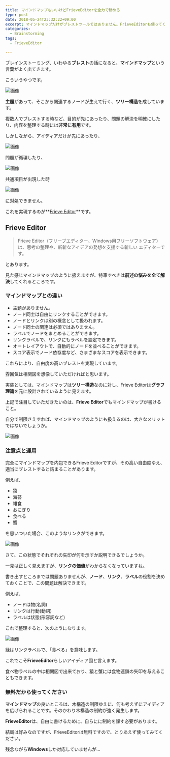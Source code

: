 ```yaml
---
title: マインドマップもいいけどFrieveEditorを全力で勧める
type: post
date: 2018-05-24T23:32:22+09:00
excerpt: マインドマップだけがブレストツールではありません。FrieveEditorも使ってください。
categories:
  - Brainstorming
tags:
  - FrieveEditor

---
```

ブレインストーミング、いわゆる**ブレスト**の話になると、**マインドマップ**という言葉がよく出てきます。

こういうやつです。

<!--more-->

![画像](../E8BECF88-7E53-44A3-A3CF-AA3651EEE2EB.jpeg)


**主題**があって、そこから関連するノードが生えて行く、**ツリー構造**を成しています。

複数人でブレストする時など、目的が先にあったり、問題の解決を明確にしたり、内容を整理する時には**非常に有用**です。

しかしながら、アイディアだけが先にあったり、

![画像](../5EBF8EB2-664D-4653-8909-76F301975EA5.jpeg)

問題が循環したり、

![画像](../6E1B322A-FA02-404E-B9AD-438D2DCF3562.jpeg)

共通項目が出現した時

![画像](../A421764F-69DE-4650-9514-0036EC2B2A2B.jpeg)

に対処できません。

これを実現するのが**[Frieve Editor][1]**です。

## Frieve Editor

> Frieve Editor（フリーブエディター、Windows用フリーソフトウェア）は、思考の整理や、斬新なアイデアの発想を支援する新しい エディターです。

とあります。

見た感じマインドマップのように扱えますが、特筆すべきは**前述の悩みを全て解決**してくれるところです。

### マインドマップとの違い

  * 主題がありません。
  * ノード同士は自由にリンクすることができます。
  * ノードとリンクは別の概念として扱われます。
  * ノード同士の関連は必須ではありません。
  * ラベルでノードをまとめることができます。
  * リンクラベルで、リンクにもラベルを設定できます。
  * オートレイアウトで、自動的にノードを並べることができます。
  * スコア表示でノード依存度など、さまざまなスコアを表示できます。

これらにより、自由度の高いブレストを実現しています。

雰囲気は相関図を想像していただければと思います。

実装としては、マインドマップは**ツリー構造**なのに対し、Frieve Editorは**グラフ理論**を元に設計されているように見えます。

上記で注目していただきたいのは、**Frieve Editor**でもマインドマップが書けること。

自分で制限さえすれば、マインドマップのようにも扱えるのは、大きなメリットではないでしょうか。

![画像](../2018-05-25_07h59_18.png)

### 注意点と運用

完全にマインドマップを内包できるFrieve Editorですが、その高い自由度ゆえ、適当にブレストすると詰まることがあります。

例えば、

  * 猿
  * 海苔
  * 雑食
  * おにぎり
  * 食べる
  * 蟹

を思いついた場合、このようなリンクができます。

![画像](../2018-05-25_07h54_55.png)

さて、この状態でそれぞれの矢印が何を示すか説明できるでしょうか。

一見は正しく見えますが、**リンクの価値**がわからなくなっていますね。

書き出すところまでは問題ありませんが、**ノード**、**リンク**、**ラベル**の役割を決めておくことで、この問題は解決できます。

例えば、

  * ノードは物(名詞)
  * リンクは行動(動詞)
  * ラベルは状態(形容詞など)

これで整理すると、次のようになります。

![画像](../2018-05-25_07h57_24.png)

緑はリンクラベルで、「食べる」を意味します。

これでこそ**FrieveEditor**らしいアイディア図と言えます。

食べ物ラベルの中は相関図で出来ており、猿と蟹には食物連鎖の矢印を与えることもできます。

### 無料だから使ってください

**マインドマップ**の良いところは、木構造の制限ゆえに、何も考えずにアイディアを広げられることです。そのかわり木構造の制約が強く発生します。

**FrieveEditor**は、自由に書けるために、自らにに制約を課す必要があります。

結局は好みなのですが、FrieveEditorは無料ですので、とりあえず使ってみてください。

残念ながら**Windows**しか対応していませんが…

 [1]: http://www.frieve.com/feditor/ "Frieve Editor"